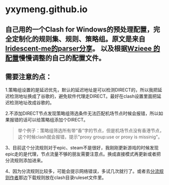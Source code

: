 # yxymeng.github.io
自己用的一个Clash for Windows的预处理配置，完全定制化的规则集、规则、策略组。原文是来自[Iridescent-me的parser分享](https://github.com/Fndroid/clash_for_windows_pkg/issues/2193)。
以及根据[Wzieee 的配置](https://github.com/Fndroid/clash_for_windows_pkg/issues/2729)慢慢调整的自己的配置文件。
---
## 需要注意的点：
1.策略组设置的是延迟优先，默认的延迟地址是可以检测DIRECT的，所以我把延迟检测地址换成了谷歌的，避免软件代理走DIRECT。最好在clash设置里面把延迟检测地址改成谷歌的。  

2.不添加DIRECT节点发现策略组筛选条件无法匹配机场节点时候会报错，所以如果报错的话可以给策略组添加个DIRECT。
>举个例子：策略组筛选所有带“香”字的节点，但是机场节点没有香港节点，这个时候clash就会报错，提示"proxy group:use or proxy is missinig"。

3、目前这个分流规则对于epic、steam不是很好，我刚刚更新游戏的时候发现epic走的是代理，节点流量不够的朋友需要注意点。换成直接模式再更新或者把分流规则添加进来。 

4、因为分流规则比较多，可能会提示网络错误，多试几次就行了。或者去[分流规则作者](https://github.com/Loyalsoldier/clash-rules)那边下载规则放在clash目录ruleset文件里。  
